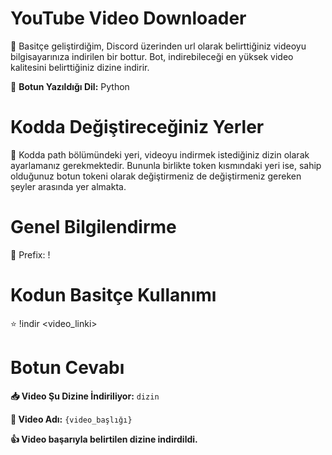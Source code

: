 # YouTube Video Downloader

📁 Basitçe geliştirdiğim, Discord üzerinden url olarak belirttiğiniz videoyu bilgisayarınıza indirilen bir bottur. Bot, indirebileceği en yüksek video kalitesini belirttiğiniz dizine indirir. 

📁 **Botun Yazıldığı Dil:** Python

# Kodda Değiştireceğiniz Yerler

📁 Kodda path bölümündeki yeri, videoyu indirmek istediğiniz dizin olarak ayarlamanız gerekmektedir. Bununla birlikte token kısmındaki yeri ise, sahip olduğunuz botun tokeni olarak değiştirmeniz de değiştirmeniz gereken şeyler arasında yer almakta.

# Genel Bilgilendirme

🔗 Prefix: !

# Kodun Basitçe Kullanımı

⭐ !indir <video_linki>

# Botun Cevabı

**📥 Video Şu Dizine İndiriliyor:** `dizin` 

**🎉 Video Adı:** `{video_başlığı}`

**👍 Video başarıyla belirtilen dizine indirdildi.**
